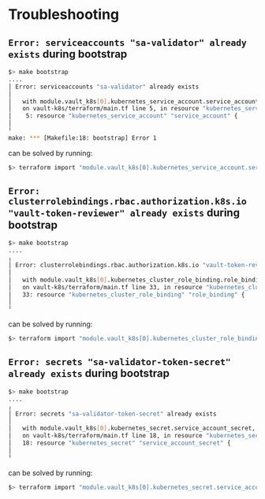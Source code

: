 # Troubleshooting

## `Error: serviceaccounts "sa-validator" already exists` during bootstrap
```bash
$> make bootstrap
....
│ Error: serviceaccounts "sa-validator" already exists
│
│   with module.vault_k8s[0].kubernetes_service_account.service_account,
│   on vault-k8s/terraform/main.tf line 5, in resource "kubernetes_service_account" "service_account":
│    5: resource "kubernetes_service_account" "service_account" {
│
╵
make: *** [Makefile:18: bootstrap] Error 1
```

can be solved by running:

```bash
$> terraform import "module.vault_k8s[0].kubernetes_service_account.service_account" default/sa-validator
```

## `Error: clusterrolebindings.rbac.authorization.k8s.io "vault-token-reviewer" already exists` during bootstrap
```bash
$> make bootstrap
....
╷
│ Error: clusterrolebindings.rbac.authorization.k8s.io "vault-token-reviewer" already exists
│
│   with module.vault_k8s[0].kubernetes_cluster_role_binding.role_binding,
│   on vault-k8s/terraform/main.tf line 33, in resource "kubernetes_cluster_role_binding" "role_binding":
│   33: resource "kubernetes_cluster_role_binding" "role_binding" {
│
╵
```

can be solved by running:

```bash
$> terraform import "module.vault_k8s[0].kubernetes_cluster_role_binding.role_binding" vault-token-reviewer
```

## `Error: secrets "sa-validator-token-secret" already exists` during bootstrap
```bash
$> make bootstrap
....
╷
│ Error: secrets "sa-validator-token-secret" already exists
│
│   with module.vault_k8s[0].kubernetes_secret.service_account_secret,
│   on vault-k8s/terraform/main.tf line 18, in resource "kubernetes_secret" "service_account_secret":
│   18: resource "kubernetes_secret" "service_account_secret" {
│
╵
```

can be solved by running:

```bash
$> terraform import "module.vault_k8s[0].kubernetes_secret.service_account_secret" default/sa-validator-token-secret
```
